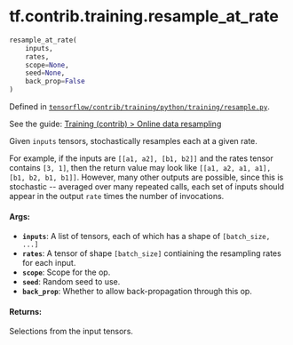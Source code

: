 <div itemscope itemtype="http://developers.google.com/ReferenceObject">
<meta itemprop="name" content="tf.contrib.training.resample_at_rate" />
</div>

# tf.contrib.training.resample_at_rate

``` python
resample_at_rate(
    inputs,
    rates,
    scope=None,
    seed=None,
    back_prop=False
)
```



Defined in [`tensorflow/contrib/training/python/training/resample.py`](https://www.tensorflow.org/code/tensorflow/contrib/training/python/training/resample.py).

See the guide: [Training (contrib) > Online data resampling](../../../../../api_guides/python/contrib.training.md#Online_data_resampling)

Given `inputs` tensors, stochastically resamples each at a given rate.

For example, if the inputs are `[[a1, a2], [b1, b2]]` and the rates
tensor contains `[3, 1]`, then the return value may look like `[[a1,
a2, a1, a1], [b1, b2, b1, b1]]`. However, many other outputs are
possible, since this is stochastic -- averaged over many repeated
calls, each set of inputs should appear in the output `rate` times
the number of invocations.

#### Args:

* <b>`inputs`</b>: A list of tensors, each of which has a shape of `[batch_size, ...]`
* <b>`rates`</b>: A tensor of shape `[batch_size]` contiaining the resampling rates
     for each input.
* <b>`scope`</b>: Scope for the op.
* <b>`seed`</b>: Random seed to use.
* <b>`back_prop`</b>: Whether to allow back-propagation through this op.


#### Returns:

  Selections from the input tensors.